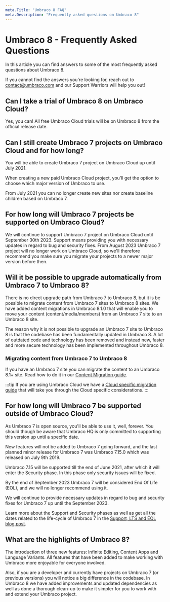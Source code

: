```yaml
---
meta.Title: "Umbraco 8 FAQ"
meta.Description: "Frequently asked questions on Umbraco 8"
---
```


# Umbraco 8 - Frequently Asked Questions

In this article you can find answers to some of the most frequently asked questions about Umbraco 8.

If you cannot find the answers you're looking for, reach out to contact@umbraco.com and our Support Warriors will help you out!

## Can I take a trial of Umbraco 8 on Umbraco Cloud?

Yes, you can! All free Umbraco Cloud trials will be on Umbraco 8 from the official release date.

## Can I still create Umbraco 7 projects on Umbraco Cloud and for how long?

You will be able to create Umbraco 7 project on Umbraco Cloud up until July 2021.

When creating a new paid Umbraco Cloud project, you’ll get the option to choose which major version of Umbraco to use.

From July 2021 you can no longer create new sites nor create baseline children based on Umbraco 7.

## For how long will Umbraco 7 projects be supported on Umbraco Cloud?

We will continue to support Umbraco 7 project on Umbraco Cloud until September 30th 2023. Support means providing you with necessary updates in regard to bug and security fixes. From August 2023 Umbraco 7 project will no longer work on Umbraco Cloud, so we'll therefore recommend you make sure you migrate your projects to a newer major version before then.

## Will it be possible to upgrade automatically from Umbraco 7 to Umbraco 8?

There is no direct upgrade path from Umbraco 7 to Umbraco 8, but it is be possible to migrate content from Umbraco 7 sites to Umbraco 8 sites. We have added content migrations in Umbraco 8.1.0 that will enable you to move your content (content/media/members) from an Umbraco 7 site to an Umbraco 8 site.

The reason why it is not possible to upgrade an Umbraco 7 site to Umbraco 8 is that the codebase has been fundamentally updated in Umbraco 8. A lot of outdated code and technology has been removed and instead new, faster and more secure technology has been implemented throughout Umbraco 8.

### Migrating content from Umbraco 7 to Umbraco 8

If you have an Umbraco 7 site you can migrate the content to an Umbraco 8.1+ site. Read how to do it in our [Content Migration guide](Getting-Started/Setup/Upgrading/migrating-to-v8).

:::tip
If you are using Umbraco Cloud we have a [Cloud specific migration guide](Umbraco-Cloud/Upgrades/Migrating-from-7-to-8) that will take you through the Cloud specific considerations.
:::

## For how long will Umbraco 7 be supported outside of Umbraco Cloud?

As Umbraco 7 is open source, you'll be able to use it, well, forever. You should though be aware that Umbraco HQ is only committed to supporting this version up until a specific date.

New features will not be added to Umbraco 7 going forward, and the last planned minor release for Umbraco 7 was Umbraco 7.15.0 which was released on July 9th 2019.

Umbraco 7.15 will be supported till the end of June 2021, after which it will enter the Security phase. In this phase only security issues will be fixed. 

By the end of September 2023 Umbraco 7 will be considered End Of Life (EOL), and we will no longer recommend using it.

We will continue to provide necessary updates in regard to bug and security fixes for Umbraco 7 up until the September 2023.

Learn more about the Support and Security phases as well as get all the dates related to the life-cycle of Umbraco 7 in the [Support, LTS and EOL blog post](https://umbraco.com/blog/announcement-support-lts-and-eol-for-umbraco-cms-cloud-and-packages/).

## What are the highlights of Umbraco 8?

The introduction of three new features: Infinite Editing, Content Apps and Language Variants. All features that have been added to make working with Umbraco more enjoyable for everyone involved.

Also, if you are a developer and currently have projects on Umbraco 7 (or previous versions) you will notice a big difference in the codebase. In Umbraco 8 we have added improvements and updated dependencies as well as done a thorough clean-up to make it simpler for you to work with and extend your Umbraco project.
